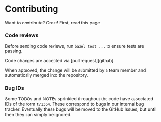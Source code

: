 # Contributing

Want to contribute? Great! First, read this page.


### Code reviews

Before sending code reviews, run `bazel test ...` to ensure tests are passing.

Code changes are accepted via [pull request][github].

When approved, the change will be submitted by a team member and automatically
merged into the repository.


### Bug IDs

Some TODOs and NOTEs sprinkled throughout the code have associated IDs of the
form `t/1364`. These correspond to bugs in our internal bug tracker. Eventually
these bugs will be moved to the GitHub Issues, but until then they can simply be
ignored.
